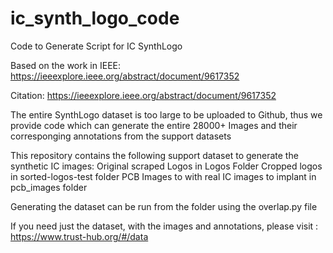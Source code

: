 # ic_synth_logo_code
Code to Generate Script for IC SynthLogo

Based on the work in IEEE: https://ieeexplore.ieee.org/abstract/document/9617352

Citation: https://ieeexplore.ieee.org/abstract/document/9617352

The entire SynthLogo dataset is too large to be uploaded to Github, thus we provide code which can generate the entire 28000+ Images and their corresponging annotations from the support datasets

This repository contains the following support dataset to generate the synthetic IC images:
Original scraped Logos in Logos Folder
Cropped logos in sorted-logos-test folder
PCB Images to with real IC images to implant in pcb_images folder

Generating the dataset can be run from the folder using the overlap.py file

If you need just the dataset, with the images and annotations, please visit : https://www.trust-hub.org/#/data

